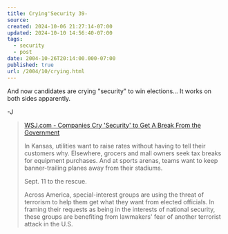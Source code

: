 ```yaml
---
title: Crying'Security 39-
source: 
created: 2024-10-06 21:27:14-07:00
updated: 2024-10-10 14:56:40-07:00
tags:
  - security
  - post
date: 2004-10-26T20:14:00.000-07:00
published: true
url: /2004/10/crying.html
---
```



And now candidates are crying "security" to win elections... It works on both sides apparently.  
  
\-J  
  

> [WSJ.com - Companies Cry 'Security' to Get A Break From the Government](https://online.wsj.com/article_email/0,,SB10541572621041000,00.html "WSJ.com - Companies Cry 'Security' to Get A Break From the Government")  
>   
> In Kansas, utilities want to raise rates without having to tell their customers why. Elsewhere, grocers and mall owners seek tax breaks for equipment purchases. And at sports arenas, teams want to keep banner-trailing planes away from their stadiums.  
>   
> Sept. 11 to the rescue.  
>   
> Across America, special-interest groups are using the threat of terrorism to help them get what they want from elected officials. In framing their requests as being in the interests of national security, these groups are benefiting from lawmakers' fear of another terrorist attack in the U.S.